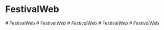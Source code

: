 ﻿# FestivalWeb
#   F e s t i v a l W e b  
 #   F e s t i v a l _ W e b  
 #   F e s t i v a l _ W e b  
 #   F e s t i v a l _ W e b  
 #   F e s t i v a l _ W e b  
 